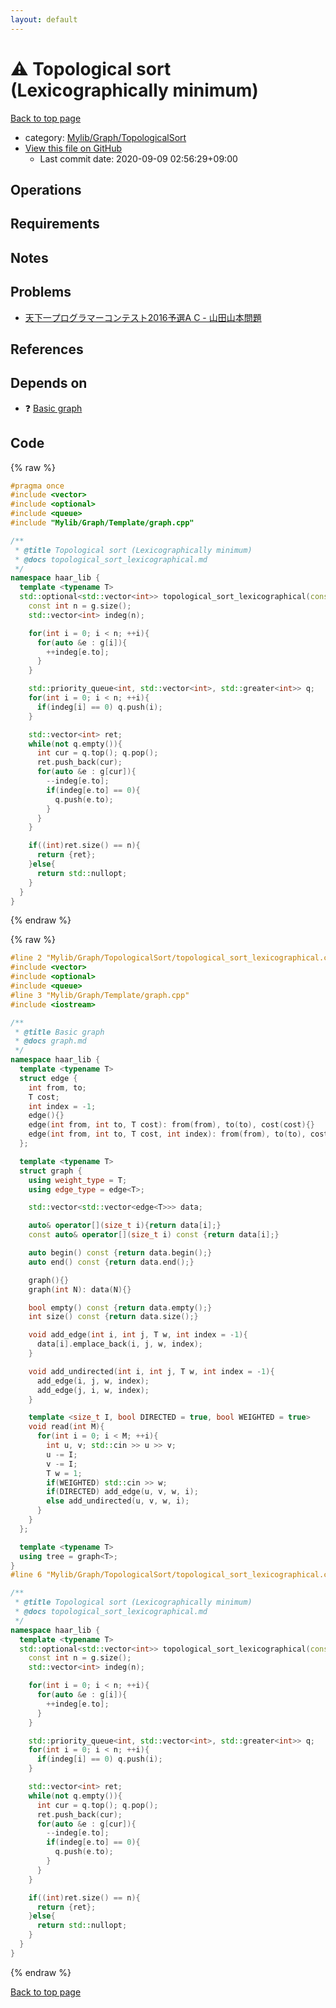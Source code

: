 ```yaml
---
layout: default
---
```


<!-- mathjax config similar to math.stackexchange -->
<script type="text/javascript" async
  src="https://cdnjs.cloudflare.com/ajax/libs/mathjax/2.7.5/MathJax.js?config=TeX-MML-AM_CHTML">
</script>
<script type="text/x-mathjax-config">
  MathJax.Hub.Config({
    TeX: { equationNumbers: { autoNumber: "AMS" }},
    tex2jax: {
      inlineMath: [ ['$','$'] ],
      processEscapes: true
    },
    "HTML-CSS": { matchFontHeight: false },
    displayAlign: "left",
    displayIndent: "2em"
  });
</script>

<script type="text/javascript" src="https://cdnjs.cloudflare.com/ajax/libs/jquery/3.4.1/jquery.min.js"></script>
<script src="https://cdn.jsdelivr.net/npm/jquery-balloon-js@1.1.2/jquery.balloon.min.js" integrity="sha256-ZEYs9VrgAeNuPvs15E39OsyOJaIkXEEt10fzxJ20+2I=" crossorigin="anonymous"></script>
<script type="text/javascript" src="../../../../assets/js/copy-button.js"></script>
<link rel="stylesheet" href="../../../../assets/css/copy-button.css" />


# :warning: Topological sort (Lexicographically minimum)

<a href="../../../../index.html">Back to top page</a>

* category: <a href="../../../../index.html#5cfab8f1bec9f4a2c22b88bddb7720db">Mylib/Graph/TopologicalSort</a>
* <a href="{{ site.github.repository_url }}/blob/master/Mylib/Graph/TopologicalSort/topological_sort_lexicographical.cpp">View this file on GitHub</a>
    - Last commit date: 2020-09-09 02:56:29+09:00




## Operations

## Requirements

## Notes

## Problems

- [天下一プログラマーコンテスト2016予選A C - 山田山本問題](https://atcoder.jp/contests/tenka1-2016-quala/tasks/tenka1_2016_qualA_c)

## References


## Depends on

* :question: <a href="../Template/graph.cpp.html">Basic graph</a>


## Code

<a id="unbundled"></a>
{% raw %}
```cpp
#pragma once
#include <vector>
#include <optional>
#include <queue>
#include "Mylib/Graph/Template/graph.cpp"

/**
 * @title Topological sort (Lexicographically minimum)
 * @docs topological_sort_lexicographical.md
 */
namespace haar_lib {
  template <typename T>
  std::optional<std::vector<int>> topological_sort_lexicographical(const graph<T> &g){
    const int n = g.size();
    std::vector<int> indeg(n);

    for(int i = 0; i < n; ++i){
      for(auto &e : g[i]){
        ++indeg[e.to];
      }
    }

    std::priority_queue<int, std::vector<int>, std::greater<int>> q;
    for(int i = 0; i < n; ++i){
      if(indeg[i] == 0) q.push(i);
    }

    std::vector<int> ret;
    while(not q.empty()){
      int cur = q.top(); q.pop();
      ret.push_back(cur);
      for(auto &e : g[cur]){
        --indeg[e.to];
        if(indeg[e.to] == 0){
          q.push(e.to);
        }
      }
    }

    if((int)ret.size() == n){
      return {ret};
    }else{
      return std::nullopt;
    }
  }
}

```
{% endraw %}

<a id="bundled"></a>
{% raw %}
```cpp
#line 2 "Mylib/Graph/TopologicalSort/topological_sort_lexicographical.cpp"
#include <vector>
#include <optional>
#include <queue>
#line 3 "Mylib/Graph/Template/graph.cpp"
#include <iostream>

/**
 * @title Basic graph
 * @docs graph.md
 */
namespace haar_lib {
  template <typename T>
  struct edge {
    int from, to;
    T cost;
    int index = -1;
    edge(){}
    edge(int from, int to, T cost): from(from), to(to), cost(cost){}
    edge(int from, int to, T cost, int index): from(from), to(to), cost(cost), index(index){}
  };

  template <typename T>
  struct graph {
    using weight_type = T;
    using edge_type = edge<T>;

    std::vector<std::vector<edge<T>>> data;

    auto& operator[](size_t i){return data[i];}
    const auto& operator[](size_t i) const {return data[i];}

    auto begin() const {return data.begin();}
    auto end() const {return data.end();}

    graph(){}
    graph(int N): data(N){}

    bool empty() const {return data.empty();}
    int size() const {return data.size();}

    void add_edge(int i, int j, T w, int index = -1){
      data[i].emplace_back(i, j, w, index);
    }

    void add_undirected(int i, int j, T w, int index = -1){
      add_edge(i, j, w, index);
      add_edge(j, i, w, index);
    }

    template <size_t I, bool DIRECTED = true, bool WEIGHTED = true>
    void read(int M){
      for(int i = 0; i < M; ++i){
        int u, v; std::cin >> u >> v;
        u -= I;
        v -= I;
        T w = 1;
        if(WEIGHTED) std::cin >> w;
        if(DIRECTED) add_edge(u, v, w, i);
        else add_undirected(u, v, w, i);
      }
    }
  };

  template <typename T>
  using tree = graph<T>;
}
#line 6 "Mylib/Graph/TopologicalSort/topological_sort_lexicographical.cpp"

/**
 * @title Topological sort (Lexicographically minimum)
 * @docs topological_sort_lexicographical.md
 */
namespace haar_lib {
  template <typename T>
  std::optional<std::vector<int>> topological_sort_lexicographical(const graph<T> &g){
    const int n = g.size();
    std::vector<int> indeg(n);

    for(int i = 0; i < n; ++i){
      for(auto &e : g[i]){
        ++indeg[e.to];
      }
    }

    std::priority_queue<int, std::vector<int>, std::greater<int>> q;
    for(int i = 0; i < n; ++i){
      if(indeg[i] == 0) q.push(i);
    }

    std::vector<int> ret;
    while(not q.empty()){
      int cur = q.top(); q.pop();
      ret.push_back(cur);
      for(auto &e : g[cur]){
        --indeg[e.to];
        if(indeg[e.to] == 0){
          q.push(e.to);
        }
      }
    }

    if((int)ret.size() == n){
      return {ret};
    }else{
      return std::nullopt;
    }
  }
}

```
{% endraw %}

<a href="../../../../index.html">Back to top page</a>

